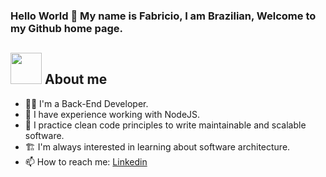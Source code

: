 ### Hello World 👋 My name is Fabricio, I am Brazilian, Welcome to my Github home page.

## <picture><img src = "https://github.com/7oSkaaa/7oSkaaa/blob/main/Images/about_me.gif?raw=true" width = 50px></picture> About me

- :man_technologist: I'm a Back-End Developer.
- 🚀 I have experience working with NodeJS.
- 🧹 I practice clean code principles to write maintainable and scalable software.
- 🏗️ I'm always interested in learning about software architecture.
- 📫 How to reach me: <a href="https://www.linkedin.com/in/fabricioarnecke/" target="_blank">Linkedin</a>


